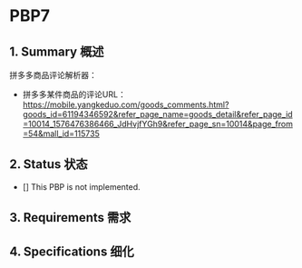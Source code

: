 # PBP7

## 1.  Summary 概述

拼多多商品评论解析器：

- 拼多多某件商品的评论URL：https://mobile.yangkeduo.com/goods_comments.html?goods_id=61194346592&refer_page_name=goods_detail&refer_page_id=10014_1576476386466_JdHvjfYGh9&refer_page_sn=10014&page_from=54&mall_id=115735

## 2.  Status 状态

- [] This PBP is not implemented.

## 3. Requirements 需求


## 4. Specifications 细化


